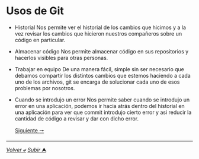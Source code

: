 # Usos de Git
- Historial
	Nos permite ver el historial de los cambios que hicimos y a la vez revisar los cambios que hicieron nuestros compañeros sobre un código en particular.
	
- Almacenar código
	Nos permite almacenar código en sus repositorios y hacerlos visibles para otras personas.
	
- Trabajar en equipo
	De una manera fácil, simple sin ser necesario que debamos compartir los distintos cambios que estemos haciendo a cada uno de los archivos, git se encarga de solucionar cada uno de esos problemas por nosotros.
	
- Cuando se introdujo un error
	Nos permite saber cuando se introdujo un error en una aplicación, podemos ir hacia atrás dentro del historial en una aplicación para ver que commit introdujo cierto error y asi reducir la cantidad de código a revisar y dar con dicho error.

	[Siguiente **&#129042;**](002_Git_Configuracion.md "Configurar Git")

---
[*Volver* **&ldca;**](README.md "Ir a Readme") [*Subir* **&#11165;**](# "Ir al título")